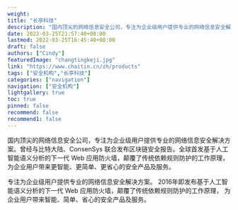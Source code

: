 ```yaml
---
weight: 
title: "长亭科技"
description: "国内顶尖的网络信息安全公司，专注为企业级用户提供专业的网络信息安全解决方案"
date: 2022-03-25T21:57:40+08:00
lastmod: 2022-03-25T16:45:40+08:00
draft: false
authors: ["Cindy"]
featuredImage: "changtingkeji.jpg"
link: "https://www.chaitin.cn/zh/products"
tags: ["安全机构","长亭科技"]
categories: ["navigation"]
navigation: ["安全机构"]
lightgallery: true
toc: true
pinned: false
recommend: false
recommend1: false
---
```


国内顶尖的网络信息安全公司，专注为企业级用户提供专业的网络信息安全解决方案。曾经与比特大陆、ConsenSys 联合发布区块链安全报告。全球首发基于人工智能语义分析的下一代 Web 应用防火墙，颠覆了传统依赖规则防护的工作原理，为企业用户带来更智能、更简单、更省心的安全产品及服务。

专注为企业级用户提供专业的网络信息安全解决方案。 2016年即发布基于人工智能语义分析的下一代 Web 应用防火墙，颠覆了传统依赖规则防护的工作原理， 为企业用户带来智能、简单、省心的安全产品及服务。